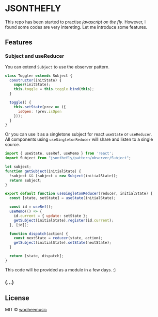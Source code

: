 # JSONTHEFLY
This repo has been started to practise *javascript on the fly*. However, I found some codes are very intereting. Let me introduce some features.

## Features

### Subject and useReducer
You can extend `Subject` to use the observer pattern.
```js
class Toggler extends Subject {
  constructor(initState) {
    super(initState);
    this.toggle = this.toggle.bind(this);
  }

  toggle() {
    this.setState(prev => ({
      isOpen: !prev.isOpen
    }));
  }
}
```
Or you can use it as a singletone subject for react `useState` or `useReducer`.
All components using `useSingletonReducer` will share and listen to a single source. 
```jsx
import { useState, useRef, useMemo } from 'react';
import Subject from "jsonthefly/pattern/observer/Subject";

let subject;
function getSubject(initialState) {
  !subject && (subject = new Subject(initialState));
  return subject;
}

export default function useSingletonReducer(reducer, initialState) {
  const [state, setState] = useState(initialState);

  const id = useRef();
  useMemo(() => {
    id.current = { update: setState };
    getSubject(initialState).register(id.current);
  }, [id]);

  function dispatch(action) {
    const nextState = reducer(state, action);
    getSubject(initialState).setState(nextState);
  }

  return [state, dispatch];
}
```
This code will be provided as a module in a few days. :)

### (...)



## License

MIT © [wooheemusic](https://github.com/wooheemusic)
